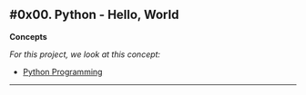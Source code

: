 #0x00. Python - Hello, World
---
**Concepts**

*For this project, we look at this concept:*
- [Python Programming](https://alx-intranet.hbtn.io/concepts/550)

---
